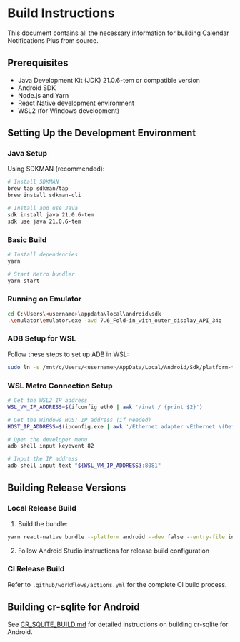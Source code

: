 # Build Instructions

This document contains all the necessary information for building Calendar Notifications Plus from source.

## Prerequisites

- Java Development Kit (JDK) 21.0.6-tem or compatible version
- Android SDK
- Node.js and Yarn
- React Native development environment
- WSL2 (for Windows development)

## Setting Up the Development Environment

### Java Setup

Using SDKMAN (recommended):
```bash
# Install SDKMAN
brew tap sdkman/tap
brew install sdkman-cli

# Install and use Java
sdk install java 21.0.6-tem
sdk use java 21.0.6-tem
```

### Basic Build

```bash
# Install dependencies
yarn 

# Start Metro bundler
yarn start
```

### Running on Emulator

```bash
cd C:\Users\<username>\appdata\local\android\sdk
.\emulator\emulator.exe -avd 7.6_Fold-in_with_outer_display_API_34q
```

### ADB Setup for WSL

Follow these steps to set up ADB in WSL:

```bash
sudo ln -s /mnt/c/Users/<username>/AppData/Local/Android/Sdk/platform-tools/adb.exe /home/<username>/android/platform-tools/adb
```

### WSL Metro Connection Setup

```bash
# Get the WSL2 IP address
WSL_VM_IP_ADDRESS=$(ifconfig eth0 | awk '/inet / {print $2}')

# Get the Windows HOST IP address (if needed)
HOST_IP_ADDRESS=$(ipconfig.exe | awk '/Ethernet adapter vEthernet \(Default Switch\):/{i=1; next} i && /IPv4 Address/{print $NF; exit}' | sed 's/^[ \t]*//')

# Open the developer menu
adb shell input keyevent 82

# Input the IP address
adb shell input text "${WSL_VM_IP_ADDRESS}:8081"
```

## Building Release Versions

### Local Release Build

1. Build the bundle:
```bash
yarn react-native bundle --platform android --dev false --entry-file index.tsx --bundle-output android/app/src/main/assets/index.android.bundle  --assets-dest android/app/src/main/res/
```

2. Follow Android Studio instructions for release build configuration

### CI Release Build

Refer to `.github/workflows/actions.yml` for the complete CI build process.

## Building cr-sqlite for Android

See [CR_SQLITE_BUILD.md](CR_SQLITE_BUILD.md) for detailed instructions on building cr-sqlite for Android. 